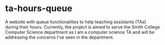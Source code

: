 # ta-hours-queue
A website with queue functionalities to help teaching assistants (TAs) during their hours. Currently, the project is aimed to serve the Smith College Computer Science department as I am a computer science TA and will be addressing the concerns I've seen in the department.
